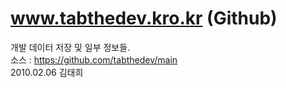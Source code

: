 # www.tabthedev.kro.kr (Github)
개발 데이터 저장 및 일부 정보들.<br>
소스 : <a href='https://github.com/tabthedev/main'>https://github.com/tabthedev/main</a><br>
2010.02.06 김태희<br><br><br><br><br><br><br><br><br><br><br><br><br><br><br><br><br><br><br><br><br><br><br><br><br><br><br><br><br><br><br><br><br><br><br><br><br><br><br><br><br><br><br><br><br><br><br><br><br><br><br><br>
